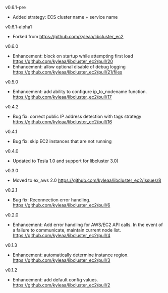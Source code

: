 v0.6.1-pre
- Added strategy: ECS cluster name + service name

v0.6.1-alpha1
- Forked from https://github.com/kyleaa/libcluster_ec2

v0.6.0
- Enhancement: block on startup while attempting first load https://github.com/kyleaa/libcluster_ec2/pull/20
- Enhancement: allow optional disable of debug logging https://github.com/kyleaa/libcluster_ec2/pull/21/files

v0.5.0
- Enhancement: add ability to configure ip_to_nodename function. https://github.com/kyleaa/libcluster_ec2/pull/17

v0.4.2
- Bug fix: correct public IP address detection with tags strategy https://github.com/kyleaa/libcluster_ec2/pull/16

v0.4.1
- Bug fix: skip EC2 instances that are not running

v0.4.0
- Updated to Tesla 1.0 and support for libcluster 3.0)

v0.3.0
- Moved to ex_aws 2.0 https://github.com/kyleaa/libcluster_ec2/issues/8

v0.2.1
- Bug fix: Reconnection error handling. https://github.com/kyleaa/libcluster_ec2/pull/6

v0.2.0
- Enhancement: Add error handling for AWS/EC2 API calls. In the event of a failure to communicate, maintain current node list. https://github.com/kyleaa/libcluster_ec2/pull/4

v0.1.3
- Enhancement: automatically determine instance region.  https://github.com/kyleaa/libcluster_ec2/pull/3

v0.1.2
- Enhancement: add default config values.  https://github.com/kyleaa/libcluster_ec2/pull/2
